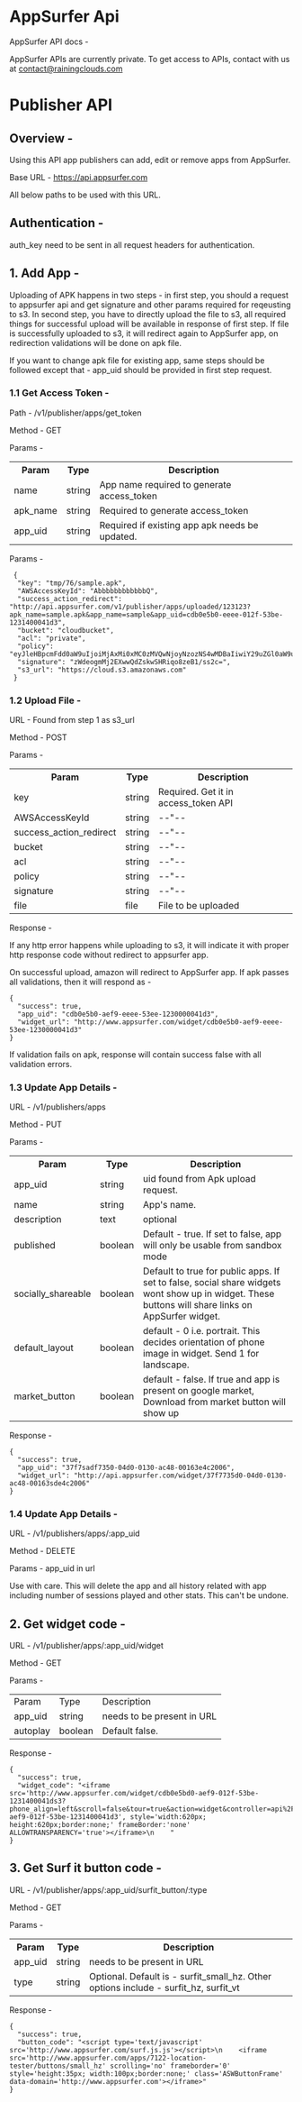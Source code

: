 AppSurfer Api
============

AppSurfer API docs -

AppSurfer APIs are currently private. To get access to APIs, contact with us at contact@rainingclouds.com

# Publisher API

## Overview - 

Using this API app publishers can add, edit or remove apps from AppSurfer.

Base URL - https://api.appsurfer.com

All below paths to be used with this URL.

## Authentication - 

auth_key need to be sent in all request headers for authentication.



## 1. Add App -

Uploading of APK happens in two steps - in first step, you should a request to appsurfer api and get signature and other params required for reqeusting to s3.  In second step, you have to directly upload the file to s3, all required things for successful upload will be available in response of first step. If file is successfully uploaded to s3, it will redirect again to AppSurfer app, on redirection validations will be done on apk file.

If you want to change apk file for existing app, same steps should be followed except that - app_uid should be provided in first step request.

### 1.1 Get Access Token - 

Path - /v1/publisher/apps/get_token

Method - GET

Params -

<table>
  <tr>
    <th> Param </th>
    <th>  Type </th>
    <th>Description</th>
  </tr>
  <tr>
    <td> name </td> 
    <td> string </td>
    <td> App name required to generate access_token </td>
  <tr>
    <td>apk_name</td>
    <td>string </td>
    <td>Required to generate access_token </td>
  </tr>
  <tr> 
    <td>app_uid </td>
    <td>string </td>
    <td>Required if existing app apk needs be updated. </td>
  </tr>
</table>

Params - 

     {
      "key": "tmp/76/sample.apk",
      "AWSAccessKeyId": "AbbbbbbbbbbbbQ",
      "success_action_redirect": "http://api.appsurfer.com/v1/publisher/apps/uploaded/123123?apk_name=sample.apk&app_name=sample&app_uid=cdb0e5b0-eeee-012f-53be-1231400041d3",
      "bucket": "cloudbucket",
      "acl": "private",
      "policy": "eyJleHBpcmFdd0aW9uIjoiMjAxMi0xMC0zMVQwNjoyNzozNS4wMDBaIiwiY29uZGl0aW9ucyI6W3siYnbGUuYXBrIn0seyJhY2wiOiJwcml2YXRlIn0seyJzdWNjZXNzX2FjdGlvbl9yZWRpcmVjdCI6Imh0dHA6Ly9kZXZhcGkuYXBwc3VyZmVyLmNvbasdfTodzMDAwL3YxL3B1Ymxpc2hlci9hcwHBzL3VwbG9hZGVkLzc2P2Fwa19uYW1lPXNhbXBsZS5hcGsmYXBwX25hbWU9c2FtcGxlJmFwcF91aWQ9Y2RiMGU1YjAtYWVmOS0wMTJmLTUzYmUtMTIzMTQwMDA0MWQzIn1dasdfasdffQ",
      "signature": "zWdeogmMj2EXwwQdZskwSHRiqo8zeB1/ss2c=",
      "s3_url": "https://cloud.s3.amazonaws.com"
     }


### 1.2 Upload File - 

URL - Found from step 1 as s3_url

Method - POST

Params - 

<table>
  <tr>
    <th>Param</th>
    <th>Type</th> 
    <th>Description</th>
  </tr>
  <tr>
    <td>key</td>
    <td>string</td>
    <td>Required. Get it in access_token API</td>
  </tr>
  <tr>
    <td>AWSAccessKeyId</td>
    <td>string</td>
    <td>--"-- </td>
  </tr>
  <tr>
    <td>success_action_redirect</td>
    <td>string</td>
    <td>--"--</td>
  </tr>
  <tr>
    <td>bucket</td>
    <td>string</td>
    <td>--"-- </td>
  </tr>
  <tr>
    <td> acl </td>
    <td>string </td>
    <td> --"-- </td>
  </tr>
  <tr>
    <td> policy </td>
    <td> string </td>
    <td> --"-- </td>
  </tr>
  <tr>
    <td>signature </td>
    <td>string </td>
    <td>--"-- </td>
  <tr>
    <td> file </td>
    <td> file </td>
    <td> File to be uploaded </td>
  </tr>
</table>


Response - 

If any http error happens while uploading to s3, it will indicate it with proper http response code without redirect to appsurfer app.

On successful upload, amazon will redirect to AppSurfer app. If apk passes all validations, then it will respond as -

    {
      "success": true,
      "app_uid": "cdb0e5b0-aef9-eeee-53ee-1230000041d3",
      "widget_url": "http://www.appsurfer.com/widget/cdb0e5b0-aef9-eeee-53ee-1230000041d3"
    }

If validation fails on apk, response will contain success false with all validation errors.

### 1.3 Update App Details -

URL - /v1/publishers/apps

Method - PUT

Params - 

<table>
  <tr>
    <th>Param </th><th> Type </th><th> Description </th>
  </tr>
  <tr>
    <td>app_uid </td><td> string </td><td> uid found from Apk upload request. </td>
  </tr>
  <tr>
    <td> name </td><td> string </td><td> App's name. </td>
  </tr>
  <tr>
    <td> description </td><td> text </td><td> optional </td>
  </tr>
  <tr>
    <td> published </td><td> boolean </td><td> Default - true. If set to false, app will only be usable from sandbox mode </td>
  </tr>
  <tr>
    <td> socially_shareable </td><td> boolean </td><td> Default to true for public apps. If set to false, social share widgets wont show up in widget. These buttons will share links on AppSurfer widget. </td>
  </tr>
  <tr>
    <td> default_layout </td><td> boolean </td><td> default - 0 i.e. portrait. This decides orientation of phone image in widget. Send 1 for landscape. </td>
  </tr>
  <tr>
    <td> market_button </td><td> boolean </td><td> default - false. If true and app is present on google market, Download from market button will show up </td>
  </tr>
  <tr>
</table>


Response - 
  
    {
      "success": true,
      "app_uid": "37f7sadf7350-04d0-0130-ac48-00163e4c2006",
      "widget_url": "http://api.appsurfer.com/widget/37f7735d0-04d0-0130-ac48-00163sde4c2006"
    }

### 1.4 Update App Details -

URL - /v1/publishers/apps/:app_uid

Method - DELETE

Params - app_uid in url

Use with care. This will delete the app and all history related with app including number of sessions played and other stats. This can't be undone.


## 2. Get widget code -

URL - /v1/publisher/apps/:app_uid/widget

Method - GET

Params - 

<table>
  <tr>
    <td>Param </td>
    <td> Type </td>
    <td> Description </td>
  </tr>
  <tr>
    <td> app_uid </td>
    <td> string </td>
    <td> needs to be present in URL </td>
  </tr>
  <tr>
    <td> autoplay </td>
    <td> boolean </td>
    <td> Default false. </td>
  </tr>
</table>

Response - 

    {
      "success": true,
      "widget_code": "<iframe src='http://www.appsurfer.com/widget/cdb0e5bd0-aef9-012f-53be-1231400041ds3?phone_align=left&scroll=false&tour=true&action=widget&controller=api%2Fv1%2Fpublisher%2Fapps&id=cdb0e5b0-aef9-012f-53be-1231400041d3', style='width:620px; height:620px;border:none;' frameBorder:'none' ALLOWTRANSPARENCY='true'></iframe>\n    "
    }


## 3. Get Surf it button code - 

URL - /v1/publisher/apps/:app_uid/surfit_button/:type

Method - GET

Params - 

<table>
  <tr>
    <th>Param </th><th> Type </th><th> Description </th>
  </tr>
  <tr>
    <td> app_uid </td><td> string </td><td> needs to be present in URL </td>
  </tr>
  <tr>
    <td> type </td><td> string </td><td> Optional. Default is - surfit_small_hz. Other options include - surfit_hz, surfit_vt </td>
  </tr>
</table>

Response - 

    {
      "success": true,
      "button_code": "<script type='text/javascript' src='http://www.appsurfer.com/surf.js.js'></script>\n    <iframe src='http://www.appsurfer.com/apps/7122-location-tester/buttons/small_hz' scrolling='no' frameborder='0' style='height:35px; width:100px;border:none;' class='ASWButtonFrame' data-domain='http://www.appsurfer.com'></iframe>"
    }